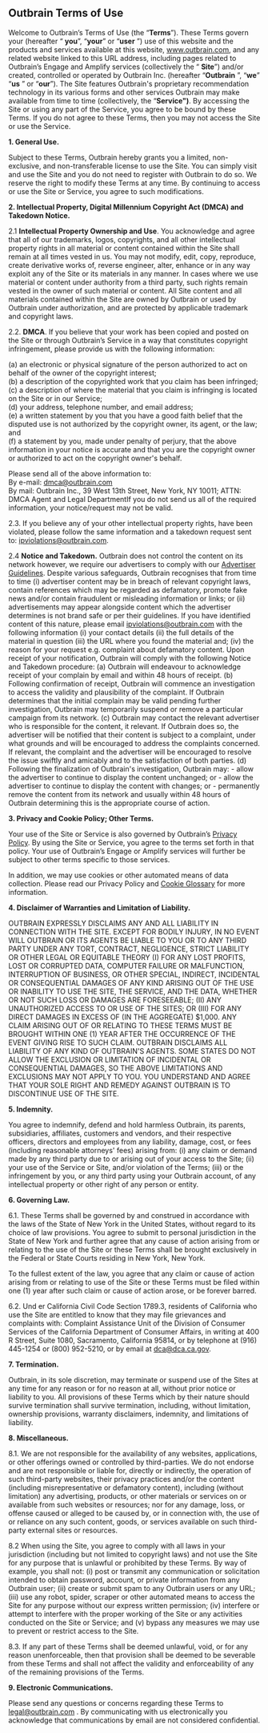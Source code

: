 Outbrain Terms of Use
---------------------

Welcome to Outbrain’s Terms of Use (the “**Terms**”). These Terms govern your (hereafter “ **you**”, “**your**” or “**user** ”) use of this website and the products and services available at this website, www.outbrain.com, and any related website linked to this URL address, including pages related to Outbrain’s Engage and Amplify services (collectively the “ **Site**”) and/or created, controlled or operated by Outbrain Inc. (hereafter “**Outbrain** ”, “**we**” “**us** ” or “**our**”). The Site features Outbrain's proprietary recommendation technology in its various forms and other services Outbrain may make available from time to time (collectively, the “**Service")**. By accessing the Site or using any part of the Service, you agree to be bound by these Terms. If you do not agree to these Terms, then you may not access the Site or use the Service.  

  

**1\. General Use.**

Subject to these Terms, Outbrain hereby grants you a limited, non-exclusive, and non-transferable license to use the Site. You can simply visit and use the Site and you do not need to register with Outbrain to do so. We reserve the right to modify these Terms at any time. By continuing to access or use the Site or Service, you agree to such modifications.

**2\. Intellectual Property, Digital Millennium Copyright Act (DMCA) and Takedown Notice.**

2.1 **Intellectual Property Ownership and Use**. You acknowledge and agree that all of our trademarks, logos, copyrights, and all other intellectual property rights in all material or content contained within the Site shall remain at all times vested in us. You may not modify, edit, copy, reproduce, create derivative works of, reverse engineer, alter, enhance or in any way exploit any of the Site or its materials in any manner. In cases where we use material or content under authority from a third party, such rights remain vested in the owner of such material or content. All Site content and all materials contained within the Site are owned by Outbrain or used by Outbrain under authorization, and are protected by applicable trademark and copyright laws.  

2.2. **DMCA**. If you believe that your work has been copied and posted on the Site or through Outbrain’s Service in a way that constitutes copyright infringement, please provide us with the following information:  

(a) an electronic or physical signature of the person authorized to act on behalf of the owner of the copyright interest;  
(b) a description of the copyrighted work that you claim has been infringed;  
(c) a description of where the material that you claim is infringing is located on the Site or in our Service;  
(d) your address, telephone number, and email address;  
(e) a written statement by you that you have a good faith belief that the disputed use is not authorized by the copyright owner, its agent, or the law; and  
(f) a statement by you, made under penalty of perjury, that the above information in your notice is accurate and that you are the copyright owner or authorized to act on the copyright owner's behalf.

Please send all of the above information to:  
By e-mail: [dmca@outbrain.com  
](mailto:dmca@outbrain.com)By mail: Outbrain Inc., 39 West 13th Street, New York, NY 10011; ATTN: DMCA Agent and Legal DepartmentIf you do not send us all of the required information, your notice/request may not be valid.

2.3. If you believe any of your other intellectual property rights, have been violated, please follow the same information and a takedown request sent to: [ipviolations@outbrain.com](mailto:ipviolations@outbrain.com).

2.4 **Notice and Takedown.** Outbrain does not control the content on its network however, we require our advertisers to comply with our [Advertiser Guidelines](https://www.outbrain.com/advertisers/guidelines/). Despite various safeguards, Outbrain recognises that from time to time (i) advertiser content may be in breach of relevant copyright laws, contain references which may be regarded as defamatory, promote fake news and/or contain fraudulent or misleading information or links; or (ii) advertisements may appear alongside content which the advertiser determines is not brand safe or per their guidelines. If you have identified content of this nature, please email [ipviolations@outbrain.com](https://app.pactsafe.com/contracts/17863/ipviolations@outbrain.com) with the following information (i) your contact details (ii) the full details of the material in question (iii) the URL where you found the material and; (iv) the reason for your request e.g. complaint about defamatory content. Upon receipt of your notification, Outbrain will comply with the following Notice and Takedown procedure: (a) Outbrain will endeavour to acknowledge receipt of your complain by email and within 48 hours of receipt. (b) Following confirmation of receipt, Outbrain will commence an investigation to access the validity and plausibility of the complaint. If Outbrain determines that the initial complain may be valid pending further investigation, Outbrain may temporarily suspend or remove a particular campaign from its network. (c) Outbrain may contact the relevant advertiser who is responsible for the content, it relevant. If Outbrain does so, the advertiser will be notified that their content is subject to a complaint, under what grounds and will be encouraged to address the complaints concerned. If relevant, the complaint and the advertiser will be encouraged to resolve the issue swiftly and amicably and to the satisfaction of both parties. (d) Following the finalization of Outbrain's investigation, Outbrain may: - allow the advertiser to continue to display the content unchanged; or - allow the advertiser to continue to display the content with changes; or - permanently remove the content from its network and usually within 48 hours of Outbrain determining this is the appropriate course of action.

**3\. Privacy and Cookie Policy; Other Terms.**  

Your use of the Site or Service is also governed by Outbrain’s [Privacy Policy](https://www.outbrain.com/legal/privacy). By using the Site or Service, you agree to the terms set forth in that policy. Your use of Outbrain’s Engage or Amplify services will further be subject to other terms specific to those services.  

In addition, we may use cookies or other automated means of data collection. Please read our Privacy Policy and [Cookie Glossary](https://www.outbrain.com/legal/privacy#cookies) [](https://www.outbrain.com/legal/amplify-terms#cookies) for more information.  

**4\. Disclaimer of Warranties and Limitation of Liability.**  

OUTBRAIN EXPRESSLY DISCLAIMS ANY AND ALL LIABILITY IN CONNECTION WITH THE SITE. EXCEPT FOR BODILY INJURY, IN NO EVENT WILL OUTBRAIN OR ITS AGENTS BE LIABLE TO YOU OR TO ANY THIRD PARTY UNDER ANY TORT, CONTRACT, NEGLIGENCE, STRICT LIABILITY OR OTHER LEGAL OR EQUITABLE THEORY (I) FOR ANY LOST PROFITS, LOST OR CORRUPTED DATA, COMPUTER FAILURE OR MALFUNCTION, INTERRUPTION OF BUSINESS, OR OTHER SPECIAL, INDIRECT, INCIDENTAL OR CONSEQUENTIAL DAMAGES OF ANY KIND ARISING OUT OF THE USE OR INABILITY TO USE THE SITE, THE SERVICE, AND THE DATA, WHETHER OR NOT SUCH LOSS OR DAMAGES ARE FORESEEABLE; (II) ANY UNAUTHORIZED ACCESS TO OR USE OF THE SITES; OR (III) FOR ANY DIRECT DAMAGES IN EXCESS OF (IN THE AGGREGATE) $1,000. ANY CLAIM ARISING OUT OF OR RELATING TO THESE TERMS MUST BE BROUGHT WITHIN ONE (1) YEAR AFTER THE OCCURRENCE OF THE EVENT GIVING RISE TO SUCH CLAIM. OUTBRAIN DISCLAIMS ALL LIABILITY OF ANY KIND OF OUTBRAIN'S AGENTS. SOME STATES DO NOT ALLOW THE EXCLUSION OR LIMITATION OF INCIDENTAL OR CONSEQUENTIAL DAMAGES, SO THE ABOVE LIMITATIONS AND EXCLUSIONS MAY NOT APPLY TO YOU. YOU UNDERSTAND AND AGREE THAT YOUR SOLE RIGHT AND REMEDY AGAINST OUTBRAIN IS TO DISCONTINUE USE OF THE SITE.

**5\. Indemnity.**  

You agree to indemnify, defend and hold harmless Outbrain, its parents, subsidiaries, affiliates, customers and vendors, and their respective officers, directors and employees from any liability, damage, cost, or fees (including reasonable attorneys' fees) arising from: (i) any claim or demand made by any third party due to or arising out of your access to the Site; (ii) your use of the Service or Site, and/or violation of the Terms; (iii) or the infringement by you, or any third party using your Outbrain account, of any intellectual property or other right of any person or entity.  

**6\. Governing Law.**  

6.1. These Terms shall be governed by and construed in accordance with the laws of the State of New York in the United States, without regard to its choice of law provisions. You agree to submit to personal jurisdiction in the State of New York and further agree that any cause of action arising from or relating to the use of the Site or these Terms shall be brought exclusively in the Federal or State Courts residing in New York, New York.  

To the fullest extent of the law, you agree that any claim or cause of action arising from or relating to use of the Site or these Terms must be filed within one (1) year after such claim or cause of action arose, or be forever barred.  

6.2. Und er California Civil Code Section 1789.3, residents of California who use the Site are entitled to know that they may file grievances and complaints with: Complaint Assistance Unit of the Division of Consumer Services of the California Department of Consumer Affairs, in writing at 400 R Street, Suite 1080, Sacramento, California 95814, or by telephone at (916) 445-1254 or (800) 952-5210, or by email at [dca@dca.ca.gov](mailto:dca@dca.ca.gov).  

**7\. Termination.**  

Outbrain, in its sole discretion, may terminate or suspend use of the Sites at any time for any reason or for no reason at all, without prior notice or liability to you. All provisions of these Terms which by their nature should survive termination shall survive termination, including, without limitation, ownership provisions, warranty disclaimers, indemnity, and limitations of liability.  

**8\. Miscellaneous.**  

8.1. We are not responsible for the availability of any websites, applications, or other offerings owned or controlled by third-parties. We do not endorse and are not responsible or liable for, directly or indirectly, the operation of such third-party websites, their privacy practices and/or the content (including misrepresentative or defamatory content), including (without limitation) any advertising, products, or other materials or services on or available from such websites or resources; nor for any damage, loss, or offense caused or alleged to be caused by, or in connection with, the use of or reliance on any such content, goods, or services available on such third-party external sites or resources.  

8.2 When using the Site, you agree to comply with all laws in your jurisdiction (including but not limited to copyright laws) and not use the Site for any purpose that is unlawful or prohibited by these Terms. By way of example, you shall not: (i) post or transmit any communication or solicitation intended to obtain password, account, or private information from any Outbrain user; (ii) create or submit spam to any Outbrain users or any URL; (iii) use any robot, spider, scraper or other automated means to access the Site for any purpose without our express written permission; (iv) interfere or attempt to interfere with the proper working of the Site or any activities conducted on the Site or Service; and (v) bypass any measures we may use to prevent or restrict access to the Site.  

8.3. If any part of these Terms shall be deemed unlawful, void, or for any reason unenforceable, then that provision shall be deemed to be severable from these Terms and shall not affect the validity and enforceability of any of the remaining provisions of the Terms.  

**9\. Electronic Communications.**  

Please send any questions or concerns regarding these Terms to [legal@outbrain.com](http://legal@outbrain.com/) . By communicating with us electronically you acknowledge that communications by email are not considered confidential.